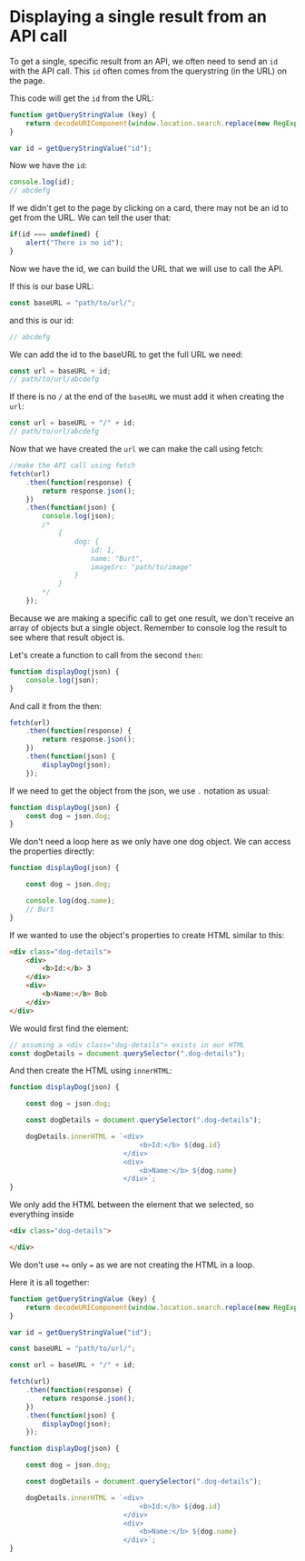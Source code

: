 # Displaying a single result from an API call

To get a single, specific result from an API, we often need to send an `id` with the API call. This `id` often comes from the querystring (in the URL) on the page.

This code will get the `id` from the URL:

```js
function getQueryStringValue (key) {
    return decodeURIComponent(window.location.search.replace(new RegExp("^(?:.*[&\\?]" + encodeURIComponent(key).replace(/[\.\+\*]/g, "\\$&") + "(?:\\=([^&]*))?)?.*$", "i"), "$1"));
}

var id = getQueryStringValue("id");
```

Now we have the `id`:

```js
console.log(id);
// abcdefg
```

If we didn't get to the page by clicking on a card, there may not be an id to get from the URL. We can tell the user that:

```js
if(id === undefined) {
    alert("There is no id");
}
```

Now we have the id, we can build the URL that we will use to call the API.

If this is our base URL:

```js
const baseURL = "path/to/url/";
```

and this is our id:

```js
// abcdefg
```

We can add the id to the baseURL to get the full URL we need:

```js
const url = baseURL + id;
// path/to/url/abcdefg
```

If there is no `/` at the end of the `baseURL` we must add it when creating the `url`:

```js
const url = baseURL + "/" + id;
// path/to/url/abcdefg
```

Now that we have created the `url` we can make the call using fetch:

```js
//make the API call using fetch
fetch(url)
    .then(function(response) {
        return response.json();
    })
    .then(function(json) {
        console.log(json);
        /*            
            { 
                dog: {
                    id: 1,
                    name: "Burt",
                    imageSrc: "path/to/image"
                } 
            }                               
        */
    });
```

Because we are making a specific call to get one result, we don't receive an array of objects but a single object. Remember to console log the result to see where that result object is.

Let's create a function to call from the second `then`:

```js
function displayDog(json) {
    console.log(json);
}
```

And call it from the then:

```js
fetch(url)
    .then(function(response) {
        return response.json();
    })
    .then(function(json) {
        displayDog(json);       
    });
```

If we need to get the object from the json, we use `.` notation as usual:

```js
function displayDog(json) {
    const dog = json.dog;
}
```

We don't need a loop here as we only have one dog object. We can access the properties directly:

```js
function displayDog(json) {

    const dog = json.dog;

    console.log(dog.name);
    // Burt
}
```

If we wanted to use the object's properties to create HTML similar to this:

```html
<div class="dog-details">
    <div>
        <b>Id:</b> 3
    </div>
    <div>
        <b>Name:</b> Bob
    </div>
</div>
```

We would first find the element:

```js
// assuming a <div class="dog-details"> exists in our HTML
const dogDetails = document.querySelector(".dog-details");
```

And then create the HTML using `innerHTML`:

```js
function displayDog(json) {

    const dog = json.dog;

    const dogDetails = document.querySelector(".dog-details");

    dogDetails.innerHTML = `<div>
                                <b>Id:</b> ${dog.id}
                            </div>
                            <div>
                                <b>Name:</b> ${dog.name}
                            </div>`;
}
```

We only add the HTML between the element that we selected, so everything inside

```html
<div class="dog-details">

</div>
```

We don't use `+=` only `=` as we are not creating the HTML in a loop.


Here it is all together:

```js
function getQueryStringValue (key) {
    return decodeURIComponent(window.location.search.replace(new RegExp("^(?:.*[&\\?]" + encodeURIComponent(key).replace(/[\.\+\*]/g, "\\$&") + "(?:\\=([^&]*))?)?.*$", "i"), "$1"));
}

var id = getQueryStringValue("id");

const baseURL = "path/to/url/";

const url = baseURL + "/" + id;

fetch(url)
    .then(function(response) {
        return response.json();
    })
    .then(function(json) {
        displayDog(json);       
    });

function displayDog(json) {

    const dog = json.dog;

    const dogDetails = document.querySelector(".dog-details");

    dogDetails.innerHTML = `<div>
                                <b>Id:</b> ${dog.id}
                            </div>
                            <div>
                                <b>Name:</b> ${dog.name}
                            </div>`;
}
```


